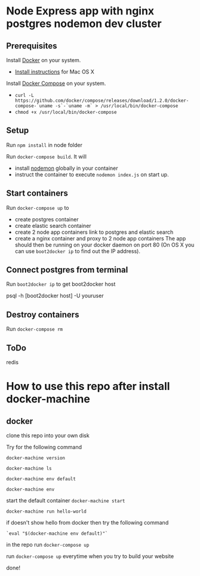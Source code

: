 # Node Express app with nginx postgres nodemon dev cluster

## Prerequisites

Install [Docker](https://www.docker.com/) on your system.

* [Install instructions](https://docs.docker.com/installation/mac/) for Mac OS X

Install [Docker Compose](http://docs.docker.com/compose/) on your system.

* ``curl -L https://github.com/docker/compose/releases/download/1.2.0/docker-compose-`uname -s`-`uname -m` > /usr/local/bin/docker-compose``
* ``chmod +x /usr/local/bin/docker-compose``


## Setup

Run `npm install` in node folder

Run `docker-compose build`. It will

* install [nodemon](https://github.com/remy/nodemon) globally in your container
* instruct the container to execute `nodemon index.js` on start up.

## Start containers

Run `docker-compose up` to
* create postgres container  
* create elastic search container
* create 2 node app containers link to postgres and elastic search
* create a nginx container and proxy to 2 node app containers
The app should then be running on your docker daemon on port 80 (On OS X you can use `boot2docker ip` to find out the IP address).


## Connect postgres from terminal

Run `boot2docker ip` to get boot2docker host 

psql -h [boot2docker host] -U youruser


## Destroy containers

Run `docker-compose rm`




## ToDo
redis


# How to use this repo after install docker-machine

## docker

clone this repo into your own disk

Try for the following command

`docker-machine version` 

`docker-machine ls` 

`docker-machine env default`  

`docker-machine env`


start the default container `docker-machine start` 

`docker-machine run hello-world` 

if doesn't show hello from docker then try the following command

    `eval "$(docker-machine env default)"`

in the repo run `docker-compose up`

run `docker-compose up` everytime when you try to build your website

done!


